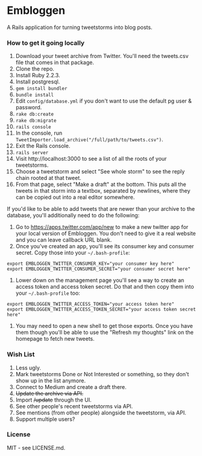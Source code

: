 # Embloggen

A Rails application for turning tweetstorms into blog posts.

### How to get it going locally

  1. Download your tweet archive from Twitter. You'll need the tweets.csv file that comes in that package.
  1. Clone the repo.
  1. Install Ruby 2.2.3.
  1. Install postgresql.
  1. `gem install bundler`
  1. `bundle install`
  1. Edit `config/database.yml` if you don't want to use the default pg user & password.
  1. `rake db:create`
  1. `rake db:migrate`
  1. `rails console`
  1. In the console, run `TweetImporter.load_archive("/full/path/to/tweets.csv")`.
  1. Exit the Rails console.
  1. `rails server`
  1. Visit http://localhost:3000 to see a list of all the roots of your tweetstorms.
  1. Choose a tweetstorm and select "See whole storm" to see the reply chain rooted at that tweet.
  1. From that page, select "Make a draft" at the bottom. This puts all the tweets in that storm into a textbox, separated by newlines, where they can be copied out into a real editor somewhere.
  
If you'd like to be able to add tweets that are newer than your archive to the database, you'll additionally need to do the following:

  1. Go to https://apps.twitter.com/app/new to make a new twitter app for your local version of Embloggen. You don't need to give it a real website and you can leave callback URL blank.
  1. Once you've created an app, you'll see its consumer key and consumer secret. Copy those into your `~/.bash-profile`:
```
export EMBLOGGEN_TWITTER_CONSUMER_KEY="your consumer key here"
export EMBLOGGEN_TWITTER_CONSUMER_SECRET="your consumer secret here"
```
  1. Lower down on the management page you'll see a way to create an access token and access token secret. Do that and then copy them into your `~/.bash-profile` too:
```
export EMBLOGGEN_TWITTER_ACCESS_TOKEN="your access token here"
export EMBLOGGEN_TWITTER_ACCESS_TOKEN_SECRET="your access token secret here"
```
  1. You may need to open a new shell to get those exports. Once you have them though you'll be able to use the "Refresh my thoughts" link on the homepage to fetch new tweets.
    
### Wish List

  1. Less ugly.
  1. Mark tweetstorms Done or Not Interested or something, so they don't show up in the list anymore.
  1. Connect to Medium and create a draft there.
  1. ~~Update the archive via API.~~
  1. Import ~~/update~~ through the UI.
  1. See other people's recent tweetstorms via API.
  1. See mentions (from other people) alongside the tweetstorm, via API.
  1. Support multiple users?

### License

MIT - see LICENSE.md.


